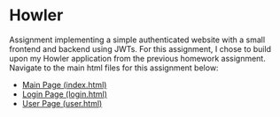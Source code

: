 # Howler

Assignment implementing a simple authenticated website with a small frontend and backend using JWTs. For this assignment, I chose to build upon my Howler application from the previous homework assignment. Navigate to the main html files for this assignment below:

- [Main Page (index.html)](templates/index.html)
- [Login Page (login.html)](templates/login.html)
- [User Page (user.html)](templates/user.html)
